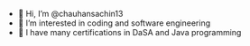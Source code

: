 - 👋 Hi, I’m @chauhansachin13
- 👀 I’m interested in coding and software engineering
- 🌱 I have many certifications in DaSA and Java programming


<!---
chauhansachin13/chauhansachin13 is a ✨ special ✨ repository because its `README.md` (this file) appears on your GitHub profile.
You can click the Preview link to take a look at your changes.
--->
